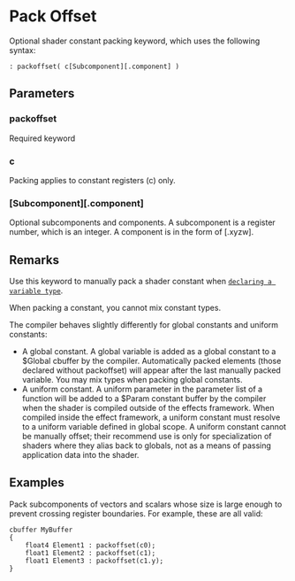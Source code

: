 # Pack Offset

Optional shader constant packing keyword, which uses the following syntax:

```
: packoffset( c[Subcomponent][.component] )
```

## Parameters

### packoffset

Required keyword

### c

Packing applies to constant registers (c) only.

### [Subcomponent][.component]

Optional subcomponents and components. A subcomponent is a register number, which is an integer. A component is in the form of [.xyzw].

## Remarks

Use this keyword to manually pack a shader constant when [`declaring a variable type`]().

When packing a constant, you cannot mix constant types.

The compiler behaves slightly differently for global constants and uniform constants:

<ul>
    <li>A global constant. A global variable is added as a global constant to a $Global cbuffer by the compiler. Automatically packed elements (those declared without packoffset) will appear after the last manually packed variable. You may mix types when packing global constants.</li>
    <li>A uniform constant. A uniform parameter in the parameter list of a function will be added to a $Param constant buffer by the compiler when the shader is compiled outside of the effects framework. When compiled inside the effect framework, a uniform constant must resolve to a uniform variable defined in global scope. A uniform constant cannot be manually offset; their recommend use is only for specialization of shaders where they alias back to globals, not as a means of passing application data into the shader.</li>
</ul>

## Examples

Pack subcomponents of vectors and scalars whose size is large enough to prevent crossing register boundaries. For example, these are all valid:

```
cbuffer MyBuffer
{
    float4 Element1 : packoffset(c0);
    float1 Element2 : packoffset(c1);
    float1 Element3 : packoffset(c1.y);
}
```